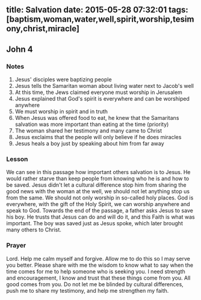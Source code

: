 title: Salvation
date: 2015-05-28 07:32:01
tags: [baptism,woman,water,well,spirit,worship,tesimony,christ,miracle]
---

## John 4

### Notes

1. Jesus' disciples were baptizing people
2. Jesus tells the Samaritan woman about living water next to Jacob's well
3. At this time, the Jews claimed everyone must worship in Jerusalem
4. Jesus explained that God's spirit is everywhere and can be worshiped anywhere
5. We must worship in spirit and in truth
6. When Jesus was offered food to eat, he knew that the Samaritans salvation was more important than eating at the time (priority)
7. The woman shared her testimony and many came to Christ
8. Jesus exclaims that the people will only believe if he does miracles
9. Jesus heals a boy just by speaking about him from far away

### Lesson

We can see in this passage how important others salvation is to Jesus. He would rather starve than keep people from knowing who he is and how to be saved. Jesus didn't let a cultural difference stop him from sharing the good news with the woman at the well, we should not let anything stop us from the same. We should not only worship in so-called holy places. God is everywhere, with the gift of the Holy Spirit, we can worship anywhere and speak to God. Towards the end of the passage, a father asks Jesus to save his boy. He trusts that Jesus can do and will do it, and this Faith is what was important. The boy was saved just as Jesus spoke, which later brought many others to Christ.

### Prayer

Lord. Help me calm myself and forgive. Allow me to do this so I may serve you better. Please share with me the wisdom to know what to say when the time comes for me to help someone who is seeking you. I need strength and encouragement, I know and trust that these things come from you. All good comes from you. Do not let me be blinded by cultural differences, push me to share my testimony, and help me strengthen my faith.